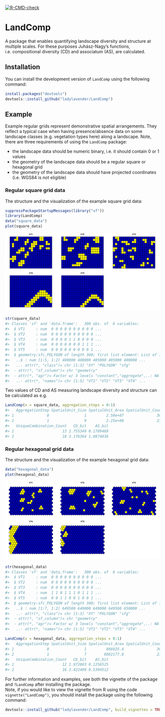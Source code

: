 
<!-- Readme document of LandComp R package -->
<!-- badges: start -->

[![R-CMD-check](https://github.com/ladylavender/LandComp/actions/workflows/R-CMD-check.yaml/badge.svg)](https://github.com/ladylavender/LandComp/actions/workflows/R-CMD-check.yaml)
<!-- badges: end -->

# LandComp

A package that enables quantifying landscape diversity and structure at
multiple scales. For these purposes Juhász-Nagy’s functions,
i.e. compositional diversity (CD) and associatum (AS), are calculated.

## Installation

You can install the development version of `LandComp` using the
following command:

``` r
install.packages("devtools")
devtools::install_github("ladylavender/LandComp")
```

## Example

Example regular grids represent demonstrative spatial arrangements. They
reflect a typical case when having presence/absence data on some
landscape classes (e.g. vegetation types here) along a landscape. Note,
there are three requirements of using the `LandComp` package:

- the landscape data should be numeric binary, i.e. it should contain 0
  or 1 values
- the geometry of the landscape data should be a regular square or
  hexagonal grid
- the geometry of the landscape data should have projected coordinates
  (i.e. WGS84 is not eligible)

### Regular square grid data

The structure and the visualization of the example square grid data:

``` r
suppressPackageStartupMessages(library("sf"))
library(LandComp)
data("square_data")
plot(square_data)
```

![](man/figures/README-square_data-1.png)<!-- -->

``` r
str(square_data)
#> Classes 'sf' and 'data.frame':   300 obs. of  6 variables:
#>  $ VT1     : num  0 0 0 0 0 0 0 0 0 0 ...
#>  $ VT2     : num  0 0 0 0 0 0 0 0 0 0 ...
#>  $ VT3     : num  0 0 0 0 1 1 0 0 0 0 ...
#>  $ VT4     : num  0 0 0 0 0 0 0 1 1 1 ...
#>  $ VT5     : num  0 0 0 0 0 0 0 0 0 1 ...
#>  $ geometry:sfc_POLYGON of length 300; first list element: List of 1
#>   ..$ : num [1:5, 1:2] 400000 400000 405000 405000 400000 ...
#>   ..- attr(*, "class")= chr [1:3] "XY" "POLYGON" "sfg"
#>  - attr(*, "sf_column")= chr "geometry"
#>  - attr(*, "agr")= Factor w/ 3 levels "constant","aggregate",..: NA NA NA NA NA
#>   ..- attr(*, "names")= chr [1:5] "VT1" "VT2" "VT3" "VT4" ...
```

Two values of CD and AS measuring landscape diversity and structure can
be calculated as e.g.

``` r
LandComp(x = square_data, aggregation_steps = 0:1)
#>   AggregationStep SpatialUnit_Size SpatialUnit_Area SpatialUnit_Count
#> 1               0                1         2.50e+07               300
#> 2               1                9         2.25e+08               234
#>   UniqueCombination_Count   CD_bit    AS_bit
#> 1                      13 2.755349 0.1709469
#> 2                      18 3.176364 1.0874836
```

### Regular hexagonal grid data

The structure and the visualization of the example hexagonal grid data:

``` r
data("hexagonal_data")
plot(hexagonal_data)
```

![](man/figures/README-hexagonal_data-1.png)<!-- -->

``` r
str(hexagonal_data)
#> Classes 'sf' and 'data.frame':   300 obs. of  6 variables:
#>  $ VT1     : num  0 0 0 0 0 0 0 0 0 0 ...
#>  $ VT2     : num  0 0 0 0 0 0 0 0 0 0 ...
#>  $ VT3     : num  0 0 0 0 0 0 0 0 0 0 ...
#>  $ VT4     : num  1 1 0 1 1 1 0 1 1 1 ...
#>  $ VT5     : num  0 0 1 1 0 0 1 0 0 1 ...
#>  $ geometry:sfc_POLYGON of length 300; first list element: List of 1
#>   ..$ : num [1:7, 1:2] 649500 649000 649000 649500 650000 ...
#>   ..- attr(*, "class")= chr [1:3] "XY" "POLYGON" "sfg"
#>  - attr(*, "sf_column")= chr "geometry"
#>  - attr(*, "agr")= Factor w/ 3 levels "constant","aggregate",..: NA NA NA NA NA
#>   ..- attr(*, "names")= chr [1:5] "VT1" "VT2" "VT3" "VT4" ...
```

``` r
LandComp(x = hexagonal_data, aggregation_steps = 0:1)
#>   AggregationStep SpatialUnit_Size SpatialUnit_Area SpatialUnit_Count
#> 1               0                1         866025.4               300
#> 2               1                7        6062177.8               234
#>   UniqueCombination_Count   CD_bit    AS_bit
#> 1                      12 1.972863 0.1256525
#> 2                      16 3.422409 0.5394512
```

For further information and examples, see both the vignette of the
package and `?LandComp` after installing the package.  
Note, if you would like to view the vignette from R using the code
`vignette("LandComp")`, you should install the package using the
following command:

``` r
devtools::install_github("ladylavender/LandComp", build_vignettes = TRUE)
```
